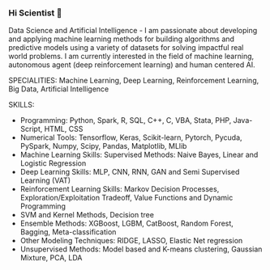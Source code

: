 ### Hi Scientist 👋

Data Science and Artificial Intelligence - I am passionate about developing and applying machine learning methods for building algorithms and predictive models using a variety of datasets for solving impactful real world problems. I am currently interested in the field of machine learning, autonomous agent (deep reinforcement learning) and human centered AI.

SPECIALITIES: Machine Learning, Deep Learning, Reinforcement Learning, Big Data, Artificial Intelligence

SKILLS:
 - Programming: Python, Spark, R, SQL, C++, C, VBA, Stata, PHP, Java-Script, HTML, CSS
 - Numerical Tools: Tensorflow, Keras, Scikit-learn, Pytorch, Pycuda, PySpark, Numpy, Scipy, Pandas, Matplotlib, MLlib
 - Machine Learning Skills: Supervised Methods: Naive Bayes, Linear and Logistic Regression
 - Deep Learning Skills: MLP, CNN, RNN, GAN and Semi Supervised Learning (VAT)
 - Reinforcement Learning Skills: Markov Decision Processes, Exploration/Exploitation Tradeoff, Value Functions and Dynamic Programming
 - SVM and Kernel Methods, Decision tree
 - Ensemble Methods: XGBoost, LGBM, CatBoost, Random Forest, Bagging, Meta-classification
 - Other Modeling Techniques: RIDGE, LASSO, Elastic Net regression
 - Unsupervised Methods: Model based and K-means clustering, Gaussian Mixture, PCA, LDA


<!--
**Niangmohamed/Niangmohamed** is a ✨ _special_ ✨ repository because its `README.md` (this file) appears on your GitHub profile.

Here are some ideas to get you started:

- 🔭 I’m currently working on ...
- 🌱 I’m currently learning ...
- 👯 I’m looking to collaborate on ...
- 🤔 I’m looking for help with ...
- 💬 Ask me about ...
- 📫 How to reach me: ...
- 😄 Pronouns: ...
- ⚡ Fun fact: ...
-->
